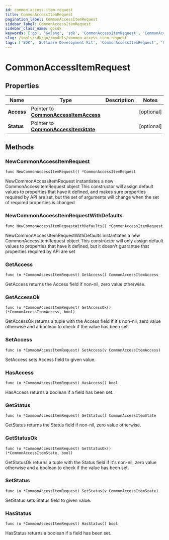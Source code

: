 ```yaml
---
id: common-access-item-request
title: CommonAccessItemRequest
pagination_label: CommonAccessItemRequest
sidebar_label: CommonAccessItemRequest
sidebar_class_name: gosdk
keywords: ['go', 'Golang', 'sdk', 'CommonAccessItemRequest', 'CommonAccessItemRequest'] 
slug: /tools/sdk/go//models/common-access-item-request
tags: ['SDK', 'Software Development Kit', 'CommonAccessItemRequest', 'CommonAccessItemRequest']
---
```


# CommonAccessItemRequest

## Properties

Name | Type | Description | Notes
------------ | ------------- | ------------- | -------------
**Access** | Pointer to [**CommonAccessItemAccess**](common-access-item-access) |  | [optional] 
**Status** | Pointer to [**CommonAccessItemState**](common-access-item-state) |  | [optional] 

## Methods

### NewCommonAccessItemRequest

`func NewCommonAccessItemRequest() *CommonAccessItemRequest`

NewCommonAccessItemRequest instantiates a new CommonAccessItemRequest object
This constructor will assign default values to properties that have it defined,
and makes sure properties required by API are set, but the set of arguments
will change when the set of required properties is changed

### NewCommonAccessItemRequestWithDefaults

`func NewCommonAccessItemRequestWithDefaults() *CommonAccessItemRequest`

NewCommonAccessItemRequestWithDefaults instantiates a new CommonAccessItemRequest object
This constructor will only assign default values to properties that have it defined,
but it doesn't guarantee that properties required by API are set

### GetAccess

`func (o *CommonAccessItemRequest) GetAccess() CommonAccessItemAccess`

GetAccess returns the Access field if non-nil, zero value otherwise.

### GetAccessOk

`func (o *CommonAccessItemRequest) GetAccessOk() (*CommonAccessItemAccess, bool)`

GetAccessOk returns a tuple with the Access field if it's non-nil, zero value otherwise
and a boolean to check if the value has been set.

### SetAccess

`func (o *CommonAccessItemRequest) SetAccess(v CommonAccessItemAccess)`

SetAccess sets Access field to given value.

### HasAccess

`func (o *CommonAccessItemRequest) HasAccess() bool`

HasAccess returns a boolean if a field has been set.

### GetStatus

`func (o *CommonAccessItemRequest) GetStatus() CommonAccessItemState`

GetStatus returns the Status field if non-nil, zero value otherwise.

### GetStatusOk

`func (o *CommonAccessItemRequest) GetStatusOk() (*CommonAccessItemState, bool)`

GetStatusOk returns a tuple with the Status field if it's non-nil, zero value otherwise
and a boolean to check if the value has been set.

### SetStatus

`func (o *CommonAccessItemRequest) SetStatus(v CommonAccessItemState)`

SetStatus sets Status field to given value.

### HasStatus

`func (o *CommonAccessItemRequest) HasStatus() bool`

HasStatus returns a boolean if a field has been set.


